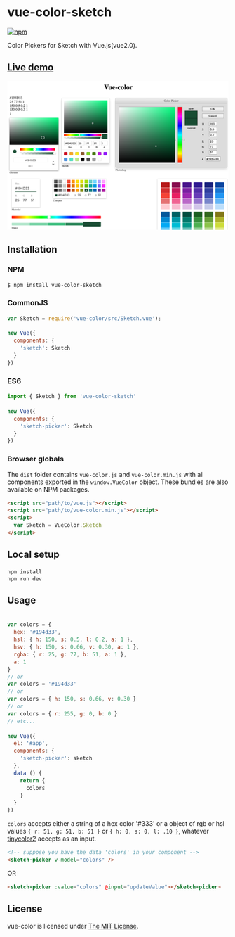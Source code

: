 # vue-color-sketch

[![npm](https://img.shields.io/badge/npm-2.5.0-yellowgreen.svg)](https://www.npmjs.com/package/vue-color-sketch)

Color Pickers for Sketch with Vue.js(vue2.0).  

## [Live demo](https://flpvn.github.io/vue-color-sketch/)

![intro](./intro.png)

## Installation

### NPM
```bash
$ npm install vue-color-sketch
```

### CommonJS
```js
var Sketch = require('vue-color/src/Sketch.vue');

new Vue({
  components: {
    'sketch': Sketch
  }
})
```

### ES6
```js
import { Sketch } from 'vue-color-sketch'

new Vue({
  components: {
    'sketch-picker': Sketch
  }
})
```

### Browser globals
The `dist` folder contains `vue-color.js` and `vue-color.min.js` with all components exported in the <code>window.VueColor</code> object. These bundles are also available on NPM packages.

```html
<script src="path/to/vue.js"></script>
<script src="path/to/vue-color.min.js"></script>
<script>
  var Sketch = VueColor.Sketch
</script>
```

## Local setup

```
npm install
npm run dev
```

## Usage

```js

var colors = {
  hex: '#194d33',
  hsl: { h: 150, s: 0.5, l: 0.2, a: 1 },
  hsv: { h: 150, s: 0.66, v: 0.30, a: 1 },
  rgba: { r: 25, g: 77, b: 51, a: 1 },
  a: 1
}
// or
var colors = '#194d33'
// or 
var colors = { h: 150, s: 0.66, v: 0.30 }
// or 
var colors = { r: 255, g: 0, b: 0 }
// etc...

new Vue({
  el: '#app',
  components: {
    'sketch-picker': sketch
  },
  data () {
    return {
      colors
    }
  }
})

```

`colors` accepts either a string of a hex color '#333' or a object of rgb or hsl values `{ r: 51, g: 51, b: 51 }` or `{ h: 0, s: 0, l: .10 }`, whatever [tinycolor2](https://www.npmjs.com/package/tinycolor2) accepts as an input.

```html
<!-- suppose you have the data 'colors' in your component -->
<sketch-picker v-model="colors" />
```

OR

```html
<sketch-picker :value="colors" @input="updateValue"></sketch-picker>
```

## License

vue-color is licensed under [The MIT License](LICENSE).
